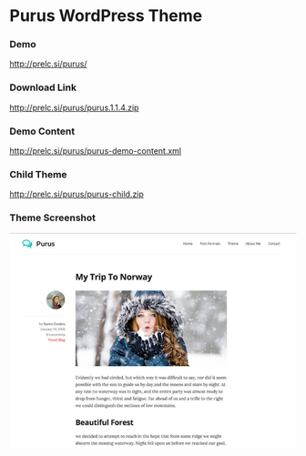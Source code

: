 Purus WordPress Theme
===

### Demo

http://prelc.si/purus/

### Download Link

http://prelc.si/purus/purus.1.1.4.zip

### Demo Content

http://prelc.si/purus/purus-demo-content.xml

### Child Theme

http://prelc.si/purus/purus-child.zip

### Theme Screenshot

<img src="https://raw.githubusercontent.com/Prelc/Purus-WP/master/screenshot.jpg" alt="Purus WordPress Theme">
